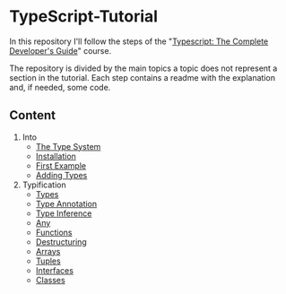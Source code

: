 # TypeScript-Tutorial

In this repository I'll follow the steps of the 
"[Typescript: The Complete Developer's Guide](https://www.udemy.com/course/typescript-the-complete-developers-guide)" course.

The repository is divided by the main topics a topic does not represent
a section in the tutorial.
Each step contains a readme with the explanation and, if needed, some code.

## Content 

1. Into
    - [The Type System](./00%20-%20Into/readme.md#the-type-system)
    - [Installation](./00%20-%20Into/readme.md#installation)
    - [First Example](./00%20-%20Into/readme.md#first-example)
    - [Adding Types](./00%20-%20Into/readme.md#adding-types)
1. Typification
    - [Types](./01%20-%20Typification/readme.md#types)
    - [Type Annotation](./01%20-%20Typification/readme.md#type-annotation)
    - [Type Inference](./01%20-%20Typification/readme.md#type-inference)
    - [Any](./01%20-%20Typification/readme.md#any)
    - [Functions](./01%20-%20Typification/readme.md#functions)
    - [Destructuring](./01%20-%20Typification/readme.md#destructuring)
    - [Arrays](./01%20-%20Typification/readme.md#arrays)
    - [Tuples](./01%20-%20Typification/readme.md#tuples)
    - [Interfaces](./01%20-%20Typification/readme.md#interfaces)
    - [Classes](./01%20-%20Typification/readme.md#classes)




